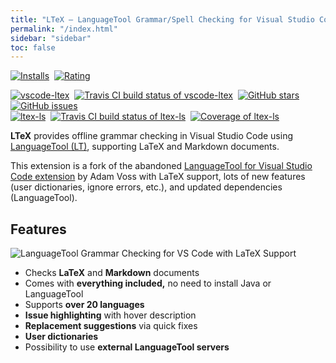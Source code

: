 ```yaml
---
title: "LTeX – LanguageTool Grammar/Spell Checking for Visual Studio Code with LaTeX Support"
permalink: "/index.html"
sidebar: "sidebar"
toc: false
---
```


<a href="https://marketplace.visualstudio.com/items?itemName=valentjn.vscode-ltex" class="no-external">![Installs](https://img.shields.io/visual-studio-marketplace/i/valentjn.vscode-ltex?logo=visual-studio-code)</a>&nbsp;
<a href="https://marketplace.visualstudio.com/items?itemName=valentjn.vscode-ltex" class="no-external">![Rating](https://img.shields.io/visual-studio-marketplace/stars/valentjn.vscode-ltex?logo=visual-studio-code)</a>

<a href="https://github.com/valentjn/vscode-ltex" class="no-external">![vscode-ltex](https://img.shields.io/badge/vscode--ltex-grey)</a>&nbsp;
<a href="https://www.travis-ci.org/valentjn/vscode-ltex" class="no-external">![Travis CI build status of vscode-ltex](https://img.shields.io/travis/valentjn/vscode-ltex/release?logo=travis)</a>&nbsp;
<a href="https://github.com/valentjn/vscode-ltex" class="no-external">![GitHub stars](https://img.shields.io/github/stars/valentjn/vscode-ltex?logo=github)</a>&nbsp;
<a href="https://github.com/valentjn/vscode-ltex/issues" class="no-external">![GitHub issues](https://img.shields.io/github/issues/valentjn/vscode-ltex?logo=github)</a><br/>
<a href="https://github.com/valentjn/ltex-ls" class="no-external">![ltex-ls](https://img.shields.io/badge/ltex--ls-grey)</a>&nbsp;
<a href="https://www.travis-ci.org/valentjn/ltex-ls" class="no-external">![Travis CI build status of ltex-ls](https://img.shields.io/travis/valentjn/ltex-ls/release?logo=travis)</a>&nbsp;
<a href="https://coveralls.io/github/valentjn/ltex-ls" class="no-external">![Coverage of ltex-ls](https://img.shields.io/coveralls/github/valentjn/ltex-ls/release?logo=coveralls)</a>

**LTeX** provides offline grammar checking in Visual Studio Code using [LanguageTool&nbsp;(LT)](https://languagetool.org/), supporting LaTeX and Markdown documents.

This extension is a fork of the abandoned [LanguageTool for Visual Studio Code extension](https://github.com/adamvoss/vscode-languagetool) by Adam Voss with LaTeX support, lots of new features (user dictionaries, ignore errors, etc.), and updated dependencies (LanguageTool).

## Features

![LanguageTool Grammar Checking for VS Code with LaTeX Support](https://github.com/valentjn/vscode-ltex/raw/release/img/banner-ltex.png)

- Checks **LaTeX** and **Markdown** documents
- Comes with **everything included,** no need to install Java or LanguageTool
- Supports **over 20 languages**
- **Issue highlighting** with hover description
- **Replacement suggestions** via quick fixes
- **User dictionaries**
- Possibility to use **external LanguageTool servers**
